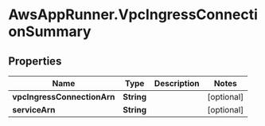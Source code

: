 # AwsAppRunner.VpcIngressConnectionSummary

## Properties

Name | Type | Description | Notes
------------ | ------------- | ------------- | -------------
**vpcIngressConnectionArn** | **String** |  | [optional] 
**serviceArn** | **String** |  | [optional] 


